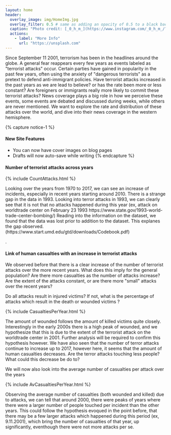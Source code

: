 ```yaml
---
layout: home
header:
  overlay_image: img/HomeImg.jpg
  overlay_filter: 0.5 # same as adding an opacity of 0.5 to a black background
  caption: "Photo credit: [_0_h_m_](https://www.instagram.com/_0_h_m_/?hl=fr)"
  actions:
    - label: "More Info"
      url: "https://unsplash.com"
---
```


<body>


Since September 11 2001, terrorism has been in the headlines around the globe. A general fear reappears every few years as events labeled as "terrorist attacks" occur. Certain parties have gained in popularity in the past few years, often using the anxiety of "dangerous terrorists" as a pretext to defend anti-immigrant policies. Have terrorist attacks increased in the past years as we are lead to believe? or has the rate been more or less constant? Are foreigners or immigrants really more likely to commit these terrorist attacks? News coverage plays a big role in how we perceive these events, some events are debated and discussed during weeks, while others are never mentioned. We want to explore the rate and distribution of these attacks over the world, and dive into their news coverage in the western hemisphere.


{% capture notice-1 %}
#### New Site Features
* You can now have cover images on blog pages
* Drafts will now auto-save while writing
{% endcapture %}

<div class="notice">
  <h4>Number of terrorist attacks across years</h4>
  {% include CountAttacks.html %}
  <p>Looking over the years from 1970 to 2017, we can see an increase of incidents, especially in recent years starting around 2010.
There is a strange gap in the data in 1993. Looking into terror attacks in 1993, we can clearly see that it is not that no attacks happened during this year (ex, attack on worldtrade center on February 23 1993 https://www.state.gov/1993-world-trade-center-bombing/) Reading into the information on the dataset, we found that the data was lost prior to addition to the dataset. This explanes the gap observed. 
(https://www.start.umd.edu/gtd/downloads/Codebook.pdf)

.</p>
</div>

<div class="notice">
  <h4>Link of human casualties with an increase in terrorist attacks</h4>
  <p>We observed before that there is a clear increase of the number of terrorist attacks over the more recent years. What does this imply for the general population? Are there more casualties as the number of attacks increase? Are the extent of the attacks constant, or are there more "small" attacks over the recent years? 

  Do all attacks result in injured victims? If not, what is the percentage of attacks which result in the death or wounded victims ?</p>

  {% include CasualtiesPerYear.html %}

  <p>The amount of wounded follows the amount of killed victims quite closely. Interestingly in the early 2000s there is a high peak of wounded, and we hypothesize that this is due to the extent of the terrorist attack on the worldtrade center in 2001. Further analysis will be required to confirm this hypothesis however. 
  We have also seen that the number of terror attacks continue to increase up to 2017, however here, it seems that the amount of human casualties decreases. Are the terror attacks touching less people? What could this decrease be do to? 

  We will now also look into the average number of casualties per attack over the years</p>

  {% include AvCasualtiesPerYear.html %}

  <p> Observing the average number of casualties (both wounded and killed) due to attacks, we can tell that around 2000, there were peaks of years where there were a larger number of people touched per incident than the other years. This could follow the hypothesis evoqued in the point before, that there may be a few larger attacks which happened during this period (ex, 9.11.2001), which bring the number of casualties of that year, up significantly, eventhough there were not more attacks per se.  </p>
  
</div>

</body>


